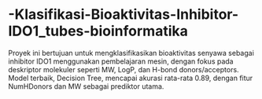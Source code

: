 # -Klasifikasi-Bioaktivitas-Inhibitor-IDO1_tubes-bioinformatika
Proyek ini bertujuan untuk mengklasifikasikan bioaktivitas senyawa sebagai inhibitor IDO1 menggunakan pembelajaran mesin, dengan fokus pada deskriptor molekuler seperti MW, LogP, dan H-bond donors/acceptors. Model terbaik, Decision Tree, mencapai akurasi rata-rata 0.89, dengan fitur NumHDonors dan MW sebagai prediktor utama.
